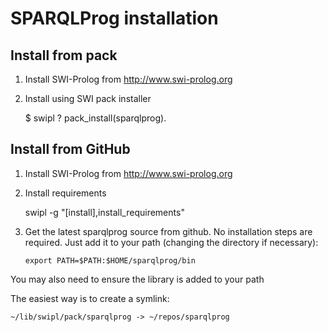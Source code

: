 # SPARQLProg installation

## Install from pack

1. Install SWI-Prolog from http://www.swi-prolog.org

2. Install using SWI pack installer

    $ swipl
    ? pack_install(sparqlprog).

## Install from GitHub

1. Install SWI-Prolog from http://www.swi-prolog.org

2. Install requirements

    swipl -g "[install],install_requirements"

3. Get the latest sparqlprog source from github. No installation steps are
required. Just add it to your path (changing the directory if necessary):

    `export PATH=$PATH:$HOME/sparqlprog/bin`

You may also need to ensure the library is added to your path

The easiest way is to create a symlink:

    ~/lib/swipl/pack/sparqlprog -> ~/repos/sparqlprog
